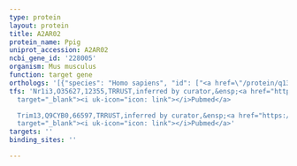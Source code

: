 ```yaml
---
type: protein
layout: protein
title: A2AR02
protein_name: Ppig
uniprot_accession: A2AR02
ncbi_gene_id: '228005'
organism: Mus musculus
function: target gene
orthologs: '[{"species": "Homo sapiens", "id": ["<a href=\"/protein/q13427\">Q13427</a>"]}, {"species": "Rattus norvegicus", "id": ["G3V6Y9"]}, {"species": "Saccharomyces cerevisiae", "id": ["<a href=\"/protein/p35732\">P35732</a>"]}]'
tfs: 'Nr1i3,O35627,12355,TRRUST,inferred by curator,&ensp;<a href="https://www.ncbi.nlm.nih.gov/pubmed/?term=29087512%5Buid%5D+OR+12464260%5Buid%5D"
  target="_blank"><i uk-icon="icon: link"></i>Pubmed</a>

  Trim13,Q9CYB0,66597,TRRUST,inferred by curator,&ensp;<a href="https://www.ncbi.nlm.nih.gov/pubmed/?term=29087512%5Buid%5D+OR+10757780%5Buid%5D"
  target="_blank"><i uk-icon="icon: link"></i>Pubmed</a>'
targets: ''
binding_sites: ''

---
```

